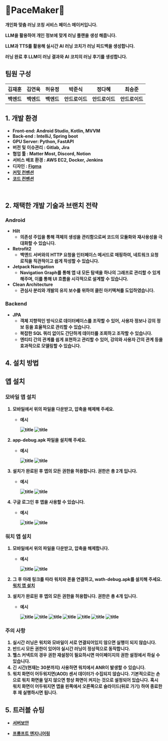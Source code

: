 # 🏃PaceMaker🏃

<b> 개인화 맞춤 러닝 코칭 서비스 페이스 메이커입니다.

<b> LLM을 활용하여 개인 정보에 맞게 러닝 플랜을 생성 해줍니다.

<b> LLM과 TTS를 활용해 실시간 AI 러닝 코치가 러닝 피드백을 생성합니다.

<b> 러닝 완료 후 LLM이 러닝 결과와 AI 코치의 러닝 후기를 생성합니다.

## 팀원 구성

<div align="center">

|               **김재훈**                |                 **김연욱**                 |                 **허유정**                  |               **박준식**                |                **정다혜**                |                 **최승준**                 |
|:------------------------------------:|:---------------------------------------:|:----------------------------------------:|:------------------------------------:|:-------------------------------------:|:---------------------------------------:|
|                <b>백엔드                |                 <b>백엔드                  |                  <b>백엔드                  |               <b>안드로이드               |               <b>안드로이드                |                <b>안드로이드                 
</div>


## 1. 개발 환경

- Front-end: Android Studio, Kotlin, MVVM
- Back-end : IntelliJ, Spring boot
- GPU Server: Python, FastAPI
- 버전 및 이슈관리 : Gitlab, Jira
- 협업 툴 : Matter Most, Discord, Notion
- 서비스 배포 환경 : AWS EC2, Docker, Jenkins
- 디자인 : [Figma](https://www.figma.com/design/sMLjgI5OwHFt8tIS5ZyDBD/Yoga-Navi?node-id=0-1&t=nj03qnrp0J5vai0o-0)
- [커밋 컨벤션](https://aluminum-timpani-a63.notion.site/a1fab9b04fb24b3ebaf4034745971f3d?pvs=74)
- [코드 컨벤션](https://google.github.io/styleguide/javaguide.html)
<br>

## 2. 채택한 개발 기술과 브랜치 전략

### Android

- Hilt
	- 의존성 주입을 통해 객체의 생성을 관리함으로써 코드의 모듈화와 재사용성을 극대화할 수 있습니다.
- Retrofit2
	- 백앤드 서버와의 HTTP 요청을 인터페이스 메서드로 매핑하여, 네트워크 요청 로직을 직관적이고 쉽게 작성할 수 있습니다.
- Jetpack Navigation
	- Navigation Graph를 통해 앱 내 모든 탐색을 하나의 그래프로 관리할 수 있게 해주며, 이를 통해 UI 흐름을 시각적으로 설계할 수 있습니다.
- Clean Architecture
	- 관심사 분리와 개발의 유지 보수를 위하여 클린 아키텍쳐를 도입하였습니다.


### Backend

 - JPA 
    - 객체 지향적인 방식으로 데이터베이스를 조작할 수 있어, 사용자 정보나 강의 정보 등을 효율적으로 관리할 수 있습니다.
    - 복잡한 SQL 쿼리 없이도 간단하게 데이터를 조회하고 조작할 수 있습니다.
    - 엔티티 간의 관계를 쉽게 표현하고 관리할 수 있어, 강의와 사용자 간의 관계 등을 효과적으로 모델링할 수 있습니다.

## 4. 설치 방법

## 앱 설치
### 모바일 앱 설치
1. 모바일에서 위의 파일을 다운받고, 압축을 해제해 주세요.
    - 예시
          
        ![title](/image/install_app_1.png)
        ![title](/image/install_app_2.png)

2. app-debug.apk 파일을 설치해 주세요.
    - 예시
          
        ![title](/image/install_app_3.png) 
        ![title](/image/install_app_4.png) 
        
3. 설치가 완료된 후 앱의 모든 권한을 허용합니다. 권한은 총 2개 입니다.
    - 예시
          
        ![title](/image/install_app_5.png) 
        ![title](/image/install_app_6.png) 
        
4. 구글 로그인 후 앱을 사용할 수 있습니다.
    - 예시
          
        ![title](/image/install_app_7.png) 
        ![title](/image/install_app_8.png) 
        

### 워치 앱 설치

1. 모바일에서 위의 파일을 다운받고, 압축을 해제합니다.
    - 예시
          
        ![title](/image/install_watch_1.png) 
        ![title](/image/install_watch_2.png) 
        
2. 그 후 아래 링크를 따라 워치와 폰을 연결하고,  wath-debug.apk를 설치해 주세요.
    [워치 앱 설치](https://menofpassion.tistory.com/332)
    
3. 설치가 완료된 후 앱의 모든 권한을 허용합니다. 권한은 총 4개 입니다.
    - 예시
          
        ![title](/image/install_watch_3.png) 
        ![title](/image/install_watch_4.png) 
        ![title](/image/install_watch_5.png) 
        ![title](/image/install_watch_6.png) 
        ![title](/image/install_watch_7.png) 
        ![title](/image/install_watch_8.png) 
        ![title](/image/install_watch_9.png) 

### 주의 사항
1. 실시간 러닝은 워치와 모바일이 서로 연결되어있지 않으면 실행이 되지 않습니다.
2. 반드시 모든 권한이 있어야 실시간 러닝이 정상적으로 동작합니다.
3. 헬스 커넥트의 경우 권한 재설정이 필요하시면 마이페이지의 권한 설정에서 하실 수 있습니다.
4. 긴 시간(현재는 30분까지) 사용하면 워치에서 ANR이 발생할 수 있습니다.
5. 워치 화면이 어두워지면(AOD) 센서 데이터가 수집되지 않습니다. 기본적으로는 손으로 워치 화면을 덮지 않으면 항상 화면이 켜지는 것으로 설정되어 있습니다. 혹시 워치 화면이 어두워지면 앱을 왼쪽에서 오른쪽으로 슬라이드(뒤로 가기) 하여 종료한 후 재 실행하시면 됩니다.

## 5. 트러블 슈팅

- [서버보안](https://aluminum-timpani-a63.notion.site/b4014a88311f42d882789f39422f3ef3?pvs=74)

- [프롬프트 엔지니어링](https://aluminum-timpani-a63.notion.site/e67849e6e25445ec9f8633f867fcfa0b?pvs=74)


